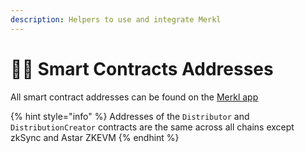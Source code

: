 ```yaml
---
description: Helpers to use and integrate Merkl
---
```


# 🧑‍💻 Smart Contracts Addresses

All smart contract addresses can be found on the [Merkl app](https://merkl.angle.money/status)

{% hint style="info" %}
Addresses of the `Distributor` and `DistributionCreator` contracts are the same across all chains except zkSync and Astar ZKEVM
{% endhint %}
